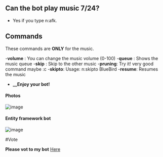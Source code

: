 



## Can the bot play music 7/24?

- Yes if you type n:afk.

## Commands

These commands are **ONLY** for the music.

-**volume** : You can change the music volume (0-100)
-**queue** : Shows the music queue
-**skip** : Skip to the other music 
-**pruning**: Try it! very good command maybe :c
-**skipto**: Usage: n:skipto BlueBird
-**resume**: Resumes the music
- **__Enjoy your bot!**



#### Photos

![image](Img/BasicBot.png "Music play command")

#### Entity framework bot

![image](Img/EfCore.png "Basic bot preview")

#Vote

**Please vot to my bot** [Here](https://top.gg/bot/755138465523433552)
